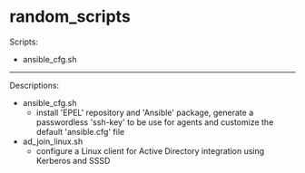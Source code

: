 # random_scripts

Scripts:
- ansible_cfg.sh

---

Descriptions:
- ansible_cfg.sh
  - install 'EPEL' repository and 'Ansible' package, generate a passwordless 'ssh-key' to be use for agents and customize the default 'ansible.cfg' file
- ad_join_linux.sh
  - configure a Linux client for Active Directory integration using Kerberos and SSSD
